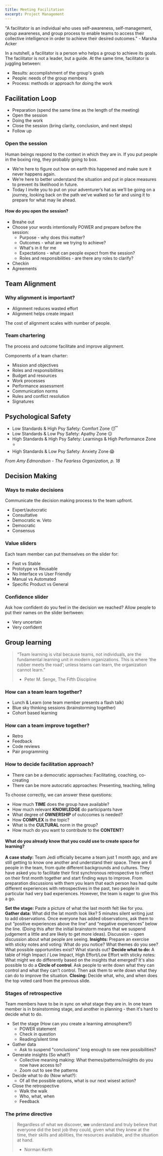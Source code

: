 ```yaml
---
title: Meeting Facilitation
excerpt: Project Management
---
```


"A facilitator is an individual who uses self-awareness, self-management, group awareness, and group process to enable teams to access their collective intelligence in order to achieve their desired outcomes." - Marsha Acker

In a nutshell, a facilitator is a person who helps a group to achieve its goals. The facilitator is not a leader, but a guide. At the same time, facilitator is juggling between:

- Results: accomplishment of the group's goals
- People: needs of the group members
- Process: methods or approach for doing the work

## Facilitation Loop

- Preparation (spend the same time as the length of the meeting)
- Open the session
- Doing the work
- Close the session (bring clarity, conclusion, and next steps)
- Follow up

### Open the session

Human beings respond to the context in which they are in. If you put people in the boxing ring, they probably going to box.

- We’re here to figure out how on earth this happened and make sure it never happens again.
- We’re here to better understand the situation and put in place measures to prevent its likelihood in future.
- Today I invite you to put on your adventurer’s hat as we’ll be going on a journey, looking back on the path we’ve walked so far and using it to prepare for what may lie ahead.

#### How do you open the session?

- Breahe out
- Choose your words intentionally POWER and prepare before the session:
  - Purpose - why does this matter?
  - Outcomes - what are we trying to achieve?
  - What's in it for me
  - Expectations - what can people expect from the session?
  - Roles and responsibilities - are there any roles to clarify?
- Checkin
- Agreements

## Team Alignment

### Why alignment is important?

- Alignment reduces wasted effort
- Alignment helps create impact

The cost of alignment scales with number of people.

### Team chartering

The process and outcome facilitate and improve alignment.

Components of a team charter:
- Mission and objectives
- Roles and responsibilities
- Budget and resources
- Work processes
- Performance assessment
- Communication norms
- Rules and conflict resolution
- Signatures

## Psychological Safety

- Low Standards & High Psy Safety: Comfort Zone 😴
- Low Standards & Low Psy Safety: Apathy Zone 😑
- High Standards & High Psy Safety: Learnings & High Performance Zone ⭐️
- High Standards & Low Psy Safety: Anxiety Zone 😱

*From Amy Edmondson - The Fearless Organization, p. 18*

## Decision Making

### Ways to make decisions

Communicate the decision making process to the team upfront.

- Expert/autocratic 
- Consultative
- Democratic w. Veto
- Democratic
- Consensus

### Value sliders

Each team member can put themselves on the slider for:

- Fast vs Stable
- Prototype vs Reusable
- No Interface vs User Friendly
- Manual vs Automated
- Specific Product vs General

### Confidence slider

Ask how confident do you feel in the decision we reached? Allow people to put their names on the slider bertween:

- Very uncertain
- Very confident

## Group learning

> “Team learning is vital because teams, not individuals, are the fundamental learning unit in modern organizations. This is where ‘the rubber meets the road’; unless teams can learn, the organization cannot learn.” 
> - Peter M. Senge, The Fifth Discipline

### How can a team learn together?

- Lunch & Learn (one team member presents a flash talk)
- Blue sky thinking sessions (brainstorming together)
- Cohort based learning 

### How can a team improve together?

- Retro
- Feedback 
- Code reviews
- Pair programming

### How to decide facilitation approach?

- There can be a democratic approaches: Facilitating, coaching, co-creating
- There can be more autocratic approaches: Presenting, teaching, telling

To choose correctly, we can answer these questions:
- How much **TIME** does the group have available?
- How much relevant **KNOWLEDGE** do participants have
- What degree of **OWNERSHIP** of outccomes is needed?
- How **COMPLEX** is the topic?
- What is the **CULTURAL** norm in the group?
- How much do you want to contribute to the **CONTENT**?

#### What do you already know that you could use to create space for learning?

**A case study:** Team Jedi officially became a team just 1 month ago, and are still getting to know one another and understand their space. There are 6 people in the team, from quite different backgrounds and cultures. 
They have asked you to facilitate their first synchronous retrospective to reflect on their first month together and start finding ways to improve. From preparation discussions with them you learn that each person has had quite different experiences with retrospectives in the past, two people in particular had very bad experiences. However, the team is eager to give this a go.

**Set the stage:** Paste a picture of what the last month felt like for you.
**Gather data:** What did the lat month look like? 5 minutes silent writing just to add observations. Once everyone has added observations, ask them to put “positive experiences above the line” and “negative experiences” below the line. (Doing this after the initial brainstorm means that we suspend judgement a little and are likely to get more ideas). Discussion - open discussion about what people are seeing.
**Insights:** Prepare an exercise with sticky notes and voting: What do you notice? What themes do you see? What possible opportunities exist? What stands out?
**Decide what to do:** A table of High Impact / Low Impact, High Effort/Low Effort with sticky notes: What might we do differently based on the insights that emerged?
It's also possible to do a **Circle of control**. Ask people to write down what they can control and what they can't control. Then ask them to write down what they can do to improve the situation.
**Closing:** Decide what, who, and when does the top voted card from the previous slide.

### Stages of retrospective

Team members have to be in sync on what stage they are in. In one team member is in brainstorming stage, and another in planning - then it's hard to decide what to do.

- Set the stage (How can you create a learning atmosphere?)
  - POWER statement
  - Check in question
  - Reading/silent time
- Gather data
  - Ask to suspend "conclusions" long enough to see new possibilities?
- Generate insights (So what?)
  - Collective meaning making: What themes/patterns/insights do you now have access to?
  - Zoom out to see the patterns
- Decide what to do (Now what?):
  - Of all the possible options, what is our next wisest action?
- Close the retrospective
  - Walk the walk
  - Who, what, when
  - Feedback

### The prime directive

> Regardless of what we discover, **we** understand and truly believe that everyone did the best job they could, given what they knew at the time, their skills and abilities, the resources available, and the situation at hand.
> - Norman Kerth